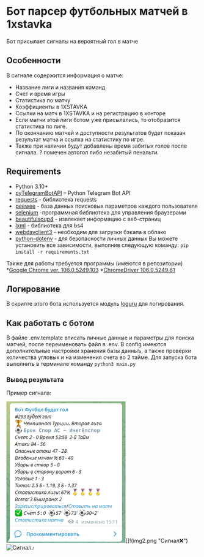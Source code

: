 # Бот парсер футбольных матчей в 1xstavka 

Бот присылает сигналы на вероятный гол в матче


## Особенности

В сигнале содержится информация о матче: 
* Название лиги и названия команд
* Счет и время игры
* Статистика по матчу
* Коэффициенты в 1XSTAVKA
* Ссылки на матч в 1XSTAVKA и на регистрацию в конторе 
* Если матчи этой лиги ботом уже присылались, то отобразится статистика по лиге. 
* По окончанию матчей и доступности результатов будет показан результат матча и ссылка на статистику по игре. 
* Также при наличии будут добавлены время забитых голов после сигнала. ? помечен автогол либо незабитый пенальти.  


## Requirements

* Python 3.10+
* [pyTelegramBotAPI](https://pypi.org/project/pyTelegramBotAPI/) – Python Telegram Bot API
* [requests](https://pypi.org/project/requests/) - библиотека requests
* [peewee](https://pypi.org/project/peewee/) - база данных поисковых параметров каждого пользователя
* [selenium](https://pypi.org/project/selenium/) -программная библиотека для управления браузерами
* [beautifulsoup4](https://pypi.org/project/beautifulsoup4/) - извлекает информацию с веб-страниц
* [lxml](https://pypi.org/project/lxml/) - библиотека для bs4
* [webdavclient3](https://pypi.org/project/webdavclient3/) - необходим для загрузки бэкапа в облако
* [python-dotenv](https://pypi.org/project/python-dotenv/) - для безопасности личных данных
Вы можете установить все зависимости, выполнив следующую команду: `pip install -r requirements.txt`

Также для работы требуется программы (имеются в репозитории)
*[Google Chrome ver. 106.0.5249.103](https://www.google.com/intl/ru/chrome/)
*[ChromeDriver 106.0.5249.61](https://chromedriver.storage.googleapis.com/index.html?path=106.0.5249.61/)

## Логирование

В скрипте этого бота используется модуль [loguru](https://pypi.org/project/loguru/) для логирования.

## Как работать с ботом 
В файле .env.template вписать личные данные и параметры для поиска матчей, после переименовать файл в .env.
В config имеются дополнительные настройки хранения базы данныъ, а также проверки количества угловых и на изменения счета во 2 тайме.
Для запуска бота выполнить в терминале команду `python3 main.py`

### Вывод результата

Пример сигнала:

![](img.png "Сигнал✅")[]!(img2.png "Сигнал❌")![](img3.png "Сигнал⍻")

